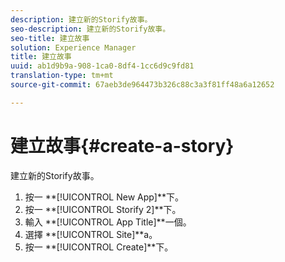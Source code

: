 ```yaml
---
description: 建立新的Storify故事。
seo-description: 建立新的Storify故事。
seo-title: 建立故事
solution: Experience Manager
title: 建立故事
uuid: ab1d9b9a-908-1ca0-8df4-1cc6d9c9fd81
translation-type: tm+mt
source-git-commit: 67aeb3de964473b326c88c3a3f81ff48a6a12652

---
```



# 建立故事{#create-a-story}

建立新的Storify故事。

1. 按一 **[!UICONTROL New App]**下。
1. 按一 **[!UICONTROL Storify 2]**下。
1. 輸入 **[!UICONTROL App Title]**一個。
1. 選擇 **[!UICONTROL Site]**a。
1. 按一 **[!UICONTROL Create]**下。
